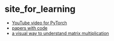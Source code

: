 # site_for_learning

* [YouTube video for PyTorch](https://www.youtube.com/watch?v=V_xro1bcAuA)
* [papers with code](https://paperswithcode.com/)
* [a visual way to understand matrix multiplication](https://matrixmultiplication.xyz/)
